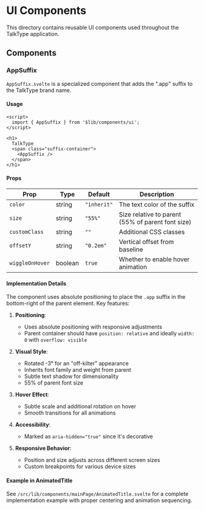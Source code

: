 # UI Components

This directory contains reusable UI components used throughout the TalkType application.

## Components

### AppSuffix

`AppSuffix.svelte` is a specialized component that adds the ".app" suffix to the TalkType brand name.

#### Usage

```svelte
<script>
  import { AppSuffix } from '$lib/components/ui';
</script>

<h1>
  TalkType
  <span class="suffix-container">
    <AppSuffix />
  </span>
</h1>
```

#### Props

| Prop | Type | Default | Description |
|------|------|---------|-------------|
| `color` | string | `"inherit"` | The text color of the suffix |
| `size` | string | `"55%"` | Size relative to parent (55% of parent font size) |
| `customClass` | string | `""` | Additional CSS classes |
| `offsetY` | string | `"0.2em"` | Vertical offset from baseline |
| `wiggleOnHover` | boolean | `true` | Whether to enable hover animation |

#### Implementation Details

The component uses absolute positioning to place the `.app` suffix in the bottom-right of the parent element. Key features:

1. **Positioning**: 
   - Uses absolute positioning with responsive adjustments
   - Parent container should have `position: relative` and ideally `width: 0` with `overflow: visible`

2. **Visual Style**:
   - Rotated -3° for an "off-kilter" appearance
   - Inherits font family and weight from parent
   - Subtle text shadow for dimensionality
   - 55% of parent font size

3. **Hover Effect**:
   - Subtle scale and additional rotation on hover
   - Smooth transitions for all animations

4. **Accessibility**:
   - Marked as `aria-hidden="true"` since it's decorative

5. **Responsive Behavior**:
   - Position and size adjusts across different screen sizes
   - Custom breakpoints for various device sizes

#### Example in AnimatedTitle

See `/src/lib/components/mainPage/AnimatedTitle.svelte` for a complete implementation example with proper centering and animation sequencing.